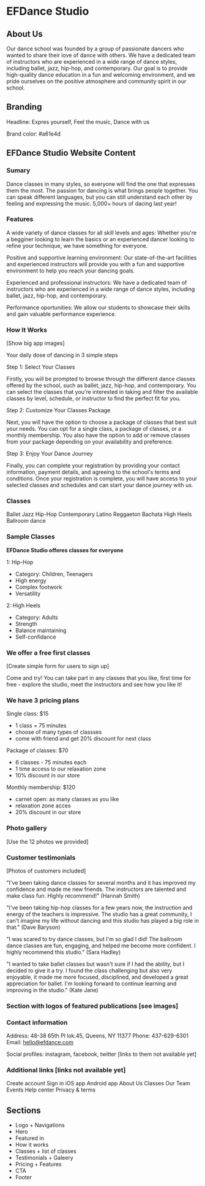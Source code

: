 # EFDance Studio

## About Us

Our dance school was founded by a group of passionate dancers who wanted to share their love of dance with others. We have a dedicated team of instructors who are experienced in a wide range of dance styles, including ballet, jazz, hip-hop, and contemporary. Our goal is to provide high-quality dance education in a fun and welcoming environment, and we pride ourselves on the positive atmosphere and community spirit in our school.

## Branding

Headline: Expres yourself, Feel the music, Dance with us

Brand color: #a61e4d

## EFDance Studio Website Content

### Sumary

Dance classes in many styles, so everyone will find the one that expresses them the most. The passion for dancing is what brings people together. You can speak different languages, but you can still understand each other by feeling and expressing the music. 5,000+ hours of dacing last year!

### Features

A wide variety of dance classes for all skill levels and ages: Whether you're a begginer looking to learn the basics or an experienced dancer looking to refine your technique, we have something for everyone.

Positive and supportive learning environment: Our state-of-the-art facilities and experienced instructors will provide you with a fun and supportive environment to help you reach your dancing goals.

Experienced and professional instructors: We have a dedicated team of instructors who are experienced in a wide range of dance styles, including ballet, jazz, hip-hop, and contemporary.

Performance oportunities: We allow our students to showcase their skills and gain valuable performance experience.

### How It Works

[Show big app images]

Your daily dose of dancing in 3 simple steps

Step 1: Select Your Classes

Firstly, you will be prompted to browse through the different dance classes offered by the school, such as ballet, jazz, hip-hop, and contemporary. You can select the classes that you're interested in taking and filter the available classes by level, schedule, or instructor to find the perfect fit for you.

Step 2: Customize Your Classes Package

Next, you will have the option to choose a package of classes that best suit your needs. You can opt for a single class, a package of classes, or a monthly membership. You also have the option to add or remove classes from your package depending on your availability and preference.

Step 3: Enjoy Your Dance Journey

Finally, you can complete your registration by providing your contact information, payment details, and agreeing to the school's terms and conditions. Once your registration is complete, you will have access to your selected classes and schedules and can start your dance journey with us.

### Classes

Ballet
Jazz
Hip-Hop
Contemporary
Latino
Reggaeton
Bachata
High Heels
Ballroom dance

### Sample Classes

**EFDance Studio offeres classes for everyone**

1: Hip-Hop

- Category: Children, Teenagers
- High energy
- Complex footwork
- Versatility

2: High Heels

- Category: Adults
- Strength
- Balance maintaining
- Self-confidance

### We offer a free first classes

[Create simple form for users to sign up]

Come and try! You can take part in any classes that you like, first time for free - explore the studio, meet the instructors and see how you like it!

### We have 3 pricing plans

Single class: $15

- 1 class = 75 minutes
- choose of many types of classses
- come with friend and get 20% discount for next class

Package of classes: $70

- 6 classes - 75 minutes each
- 1 time access to our relaxation zone
- 10% discount in our store

Monthly membership: $120

- carnet open: as many classes as you like
- relaxation zone acces
- 20% discount in our store

### Photo gallery

[Use the 12 photos we provided]

### Customer testimonials

[Photos of customers included]

"I've been taking dance classes for several months and it has improved my confidence and made me new friends. The instructors are talented and make class fun. Highly recommend!" (Hannah Smith)

"I've been taking hip-hop classes for a few years now, the instruction and energy of the teachers is impressive. The studio has a great community, I can't imagine my life without dancing and this studio has played a big role in that." (Dave Baryson)

"I was scared to try dance classes, but I'm so glad I did! The ballroom dance classes are fun, engaging, and helped me become more confident. I highly recommend this studio." (Sara Hadley)

"I wanted to take ballet classes but wasn't sure if I had the ability, but I decided to give it a try. I found the class challenging but also very enjoyable, it made me more focused, disciplined, and developed a great appreciation for ballet. I'm looking forward to continue learning and improving in the studio." (Kate Jane)

### Section with logos of featured publications [see images]

### Contact information

Address: 48-38 65th Pl lok.45, Queens, NY 11377
Phone: 437-629-6301
Email: hello@efdance.com

Social profiles: instagram, facebook, twitter [links to them not available yet]

### Additional links [links not available yet]

Create account
Sign in
iOS app
Android app
About Us
Classes
Our Team
Events
Help center
Privacy & terms

######

## Sections

- Logo + Navigations
- Hero
- Featured in
- How it works
- Classes + list of classes
- Testimonials + Galeery
- Pricing + Features
- CTA
- Footer
